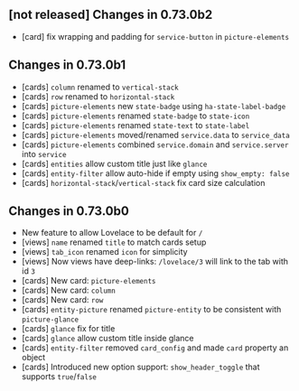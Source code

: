 ## [not released] Changes in 0.73.0b2
- [card] fix wrapping and padding for `service-button` in `picture-elements` 

## Changes in 0.73.0b1
- [cards] `column` renamed to `vertical-stack`
- [cards] `row` renamed to `horizontal-stack`
- [cards] `picture-elements` new `state-badge` using `ha-state-label-badge`
- [cards] `picture-elements` renamed `state-badge` to `state-icon`
- [cards] `picture-elements` renamed `state-text` to `state-label`
- [cards] `picture-elements` moved/renamed `service.data` to `service_data`
- [cards] `picture-elements` combined `service.domain` and `service.server` into `service`
- [cards] `entities` allow custom title just like `glance`
- [cards] `entity-filter` allow auto-hide if empty using `show_empty: false`
- [cards] `horizontal-stack`/`vertical-stack` fix card size calculation

## Changes in 0.73.0b0
- New feature to allow Lovelace to be default for `/`
- [views] `name` renamed `title` to match cards setup
- [views] `tab_icon` renamed `icon` for simplicity
- [views] Now views have deep-links: `/lovelace/3` will link to the tab with id `3`
- [cards] New card: `picture-elements`
- [cards] New card: `column`
- [cards] New card: `row`
- [cards] `entity-picture` renamed `picture-entity` to be consistent with `picture-glance`
- [cards] `glance` fix for title
- [cards] `glance` allow custom title inside glance
- [cards] `entity-filter` removed `card_config` and made `card` property an object
- [cards] Introduced new option support: `show_header_toggle` that supports `true`/`false`
